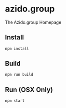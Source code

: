 # azido.group
The Azido.group Homepage


## Install
```sh
npm install
```

## Build
```sh
npm run build
```

## Run (OSX Only)
```sh
npm start
```
